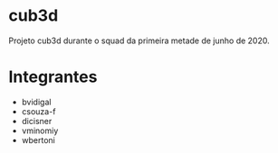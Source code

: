 # cub3d

Projeto cub3d durante o squad da primeira metade de junho de 2020. 

# Integrantes

- bvidigal
- csouza-f
- dicisner
- vminomiy
- wbertoni


